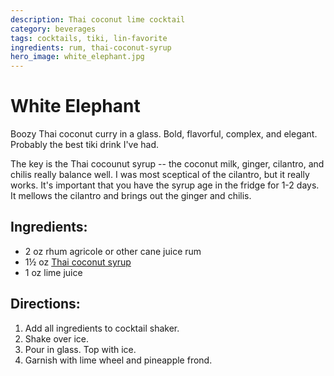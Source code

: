 ```yaml
---
description: Thai coconut lime cocktail
category: beverages
tags: cocktails, tiki, lin-favorite
ingredients: rum, thai-coconut-syrup
hero_image: white_elephant.jpg
---
```


# White Elephant

Boozy Thai coconut curry in a glass. Bold, flavorful, complex, and elegant. Probably the best tiki drink I've had.

The key is the Thai cocounut syrup -- the coconut milk, ginger, cilantro, and chilis really balance well. I was most sceptical of the cilantro, but it really works. It's important that you have the syrup age in the fridge for 1-2 days. It mellows the cilantro and brings out the ginger and chilis.

## Ingredients:

- 2 oz rhum agricole or other cane juice rum
- 1½ oz [Thai coconut syrup](./Cocktail-Ingredients.html#thai-coconut-syrup)
- 1 oz lime juice

## Directions:

1. Add all ingredients to cocktail shaker.
2. Shake  over ice.
3. Pour in glass. Top with ice.
4. Garnish with lime wheel and pineapple frond.

